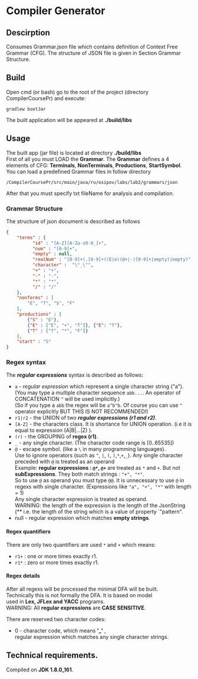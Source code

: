 # Compiler Generator
## Descirption
Consumes Grammar.json file which contains definition of Context Free Grammar (CFG). The structure of JSON file is given
in Section Grammar Structure.

## Build
Open cmd (or bash) go to the root of the project (directory CompilerCoursePr) and execute:
```
gradlew bootJar
```
The built application will be appeared at **./build/libs**

## Usage
The built app (jar file) is located at directory **./build/libs**  
First of all you must LOAD the **Grammar**. The **Grammar**
defines a 4 elements of CFG:  **Terminals**, **NonTerminals**,  **Productions**,  **StartSymbol**.  
You can load a predefined Grammar files in follow directory  
```
/CompilerCoursePr/src/main/java/ru/osipov/labs/lab2/grammars/json
``` 
After that you must specify txt fileName for analysis and compilation.   
### Grammar Structure
The structure of json document is described as follows
>  
```JSON
{  
    "terms" : {  
          "id" : "[A-Z][A-Za-z0-9_]+",  
          "num" : "[0-9]+",  
          "empty" : null,  
          "realNum" : "[0-9]+(.[0-9]+((E|e)(@+|-)[0-9]+|empty)|empty)",  
          "character" :  "\"_\"",  
          "+" : "+",    
          "-" : "-",  
          "*" : "*",  
          "/" : "/"  
    },   
    "nonTerms" : [  
        "E", "T", "S", "F"  
    ],   
    "productions" : [  
        {"S" : "E"},  
        {"E" : ["E", "+", "T"]}, {"E": "T"},  
        {"T" : ["T", "*", "F"]}  
    ],  
    "start" : "S"  
}
```
 
### Regex syntax
The ***regular expressions*** syntax is described as follows: 
 - `a` - *regular expression* which represent a single character string ("a").  
 (You may type a multiple character sequence `abb...`. An operator of CONCATENATION `^` will be used implicitly.)  
 (So if you type a `abb` the regex will be `a^b^b`. Of course you can use `^` operator explicitly BUT THIS IS NOT RECOMMENDED!) 
 - `r1|r2` - the UNION of two ***regular expressions (r1 and r2)***.
 - `[A-Z]` - the characters class. It is shortance for UNION operation. (i.e it is equal to expression (A|B|...|Z)    ).
 - `(r)` - the GROUPING of **regex (r1)**.
 - `_` - any single character. (The character code range is [0..65535])
 - `@` - escape symbol. (like a `\` in many programming languages).   
 Use to ignore operators (such as `^`, `|`, `(`, `)`,`*`,`+`,`_`).
 Any single character preceded with `@` is treated as an operand  
 Example: **regular expressions : `@*`, `@+`** are treated as `*` and `+`. But not **subExpressions**.
 They both match strings : `"+", "*"`.  
 So to use `@` as operand you must type `@@`.
 It is unnecessary to use `@` in regexs with single character. (Expressions like `"a", "+", "*"` with length = 1)  
 Any single character expression is treated as operand.   
 WARNING: the length of the expression is the length of the JsonString  
 (** i.e. the length of the string which is a value of property `"pattern".    
 - null - regular expression which matches **empty strings**.  

#### Regex quantifiers
There are only two quantifiers are used `*` and `+` which means:
 - `r1+` : one or more times exactly r1.
 - `r1*` : zero or more times exactly r1.

#### Regex details
After all regexs will be processed the minimal DFA will be built.  
Technically this is not formally the DFA. It is based on model  
used in **Lex, JFLex and YACC** programs.  
WARNING: All **regular expressions** are **CASE SENSITIVE**.  

There are reserved two character codes:
 - 0 - character code, which means **'_'** ,  
 regular expression which matches any single character strings.  


## Technical requirements.
Compiled on **JDK 1.8.0_161**.
